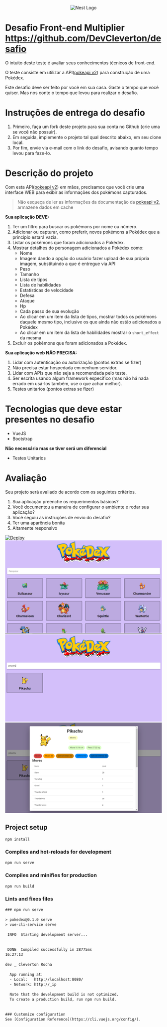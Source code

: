 <p align="center">
  <img src="https://multiplier.com.br/assets/multiplier.svg" width="320" alt="Nest Logo" />
</p>

# Desafio Front-end Multiplier  https://github.com/DevCleverton/desafio

O intuito deste teste é avaliar seus conhecimentos técnicos de front-end.

O teste consiste em utilizar a API([pokeapi v2](https://pokeapi.co/docsv2/#)) para construção de uma Pokédex.

Este desafio deve ser feito por você em sua casa. Gaste o tempo que você quiser. Mas nos conte o tempo que levou para realizar o desafio.

# Instruções de entrega do desafio

1. Primeiro, faça um fork deste projeto para sua conta no Github (crie uma se você não possuir).
2. Em seguida, implemente o projeto tal qual descrito abaixo, em seu clone local.
3. Por fim, envie via e-mail com o link do desafio, avisando quanto tempo levou para faze-lo.

# Descrição do projeto

Com esta API([pokeapi v2](https://pokeapi.co/docsv2/#)) em mãos, precisamos que você crie uma interface WEB para exibir as informações dos pokémons capturados.

> Não esqueça de ler as informações da documentação da [pokeapi v2](https://pokeapi.co/docsv2/#), armazene dados em cache 

**Sua aplicação DEVE:**

1. Ter um filtro para buscar os pokémons por nome ou número.
2. Adicionar ou capturar, como preferir, novos pokémons a Pokédex que a principio estará vazia.
3. Listar os pokémons que foram adicionados a Pokédex.
4. Mostrar detalhes do personagem adicionados a Pokédex como: 
    - Nome
    - Imagem dando a opção do usuário fazer upload de sua própria imagem, substituindo a que é entregue via API
    - Peso
    - Tamanho
    - Lista de tipos
    - Lista de habilidades
    - Estatísticas de velocidade
    - Defesa
    - Ataque
    - Hp
    - Cada passo de sua evolução
    - Ao clicar em um item da lista de tipos, mostrar todos os pokémons daquele mesmo tipo, inclusive os que ainda não estão adicionados a Pokédex
    - Ao clicar em um item da lista de habilidades mostrar o `short_effect` da mesma
5. Excluir os pokémons que foram adicionados a Pokédex.

**Sua aplicação web NÃO PRECISA:**

1. Lidar com autenticação ou autorização (pontos extras se fizer)
2. Não precisa estar hospedada em nenhum servidor.
3. Lidar com APIs que não seja a recomendada pelo teste.
4. Ser escrita usando algum framework específico (mas não há nada errado em usá-los também, use o que achar melhor).
5. Testes unitarios (pontos extras se fizer)

# Tecnologias que deve estar presentes no desafio

- VueJS
- Bootstrap

**Não necessário mas se tiver será um diferencial**

- Testes Unitarios

# Avaliação

Seu projeto será avaliado de acordo com os seguintes critérios.

1. Sua aplicação preenche os requerimentos básicos?
2. Você documentou a maneira de configurar o ambiente e rodar sua aplicação?
3. Você seguiu as instruções de envio do desafio?
4. Ter uma aparência bonita
5. Altamente responsivo


[![Deploy](https://vercel.com/button)](https://desafiofrontpoke.vercel.app/)
<img src="./src/img/prtsc/inicial.png">
<img src="./src/img/prtsc/search.png">
<img src="./src/img/prtsc/card.png">

## Project setup
```
npm install
```

### Compiles and hot-reloads for development
```
npm run serve
```

### Compiles and minifies for production
```
npm run build
```

### Lints and fixes files
```
### npm run serve

> pokedex@0.1.0 serve
> vue-cli-service serve

 INFO  Starting development server...


 DONE  Compiled successfully in 28775ms                                                                         16:27:13

dev _ Cleverton Rocha

  App running at:
  - Local:   http://localhost:8080/
  - Network: http://_ip 

  Note that the development build is not optimized.
  To create a production build, run npm run build.


### Customize configuration
See [Configuration Reference](https://cli.vuejs.org/config/).
